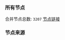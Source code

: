 ### 所有节点
合并节点总数: `3207`
[节点链接](https://raw.githubusercontent.com/rzhy1/11/master/sub/sub_merge_base64.txt)

### 节点来源